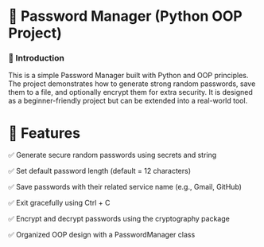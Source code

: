  <h1>🔐 Password Manager (Python OOP Project)</h1>
<h3>📖 Introduction</h3> 

<p>This is a simple Password Manager built with Python and OOP principles.
The project demonstrates how to generate strong random passwords, save them to a file, and optionally encrypt them for extra security.
It is designed as a beginner-friendly project but can be extended into a real-world tool.</p>


<h1>
 🚀 Features
</h1>
<p>

✅ Generate secure random passwords using secrets and string

✅ Set default password length (default = 12 characters)

✅ Save passwords with their related service name (e.g., Gmail, GitHub)

✅ Exit gracefully using Ctrl + C

✅ Encrypt and decrypt passwords using the cryptography package 

✅ Organized OOP design with a PasswordManager class
</p>
